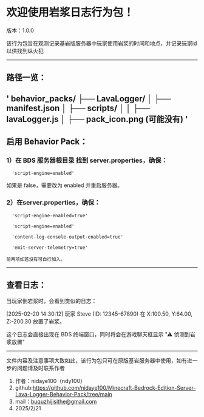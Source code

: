 # 欢迎使用岩浆日志行为包！
版本：1.0.0

该行为包旨在观测记录基岩版服务器中玩家使用岩浆的时间和地点，并记录玩家id以供找到纵火犯

----------------------------------------------------------------------------

## 路径一览：
'
 behavior_packs/
  ├── LavaLogger/
  │   ├── manifest.json
  │   ├── scripts/
  │   │   ├── lavaLogger.js
  │   ├── pack_icon.png  (可能没有)
'
---------------------------------------------------------------------------

## 启用 Behavior Pack：

 ### 1）在 BDS 服务器根目录 找到 server.properties，确保：

      'script-engine=enabled'

  如果是 false，需要改为 enabled 并重启服务器。

 ### 2）在server.properties，确保：

      'script-engine-enabled=true'
      
      'script-engine=enabled'
      
      'content-log-console-output-enabled=true'
      
      'emit-server-telemetry=true'

    前两项如若没有可自行加入。

---------------------------------------------------------------------------

 ## 查看日志：

当玩家倒岩浆时，会看到类似的日志：

[2025-02-20 14:30:12] 玩家 Steve (ID: 12345-67890) 在 X:100.50, Y:64.00, Z:-200.30 放置了岩浆。

这个日志会直接出现在 BDS 终端窗口，同时将会在游戏聊天框显示 "⚠ 侦测到岩浆放置"

---------------------------------------------------------------------------

文件内容及注意事项大致如此，该行为包只可在原版基岩服务器中使用，如有进一步的问题请及时联系作者
1. 作者：nidaye100（ndy100）
2. github:https://github.com/nidaye100/Minecraft-Bedrock-Edition-Server-Lava-Logger-Behavior-Pack/tree/main
3. mail：buquzhijisithe@gmail.com
4. 2025/2/21
